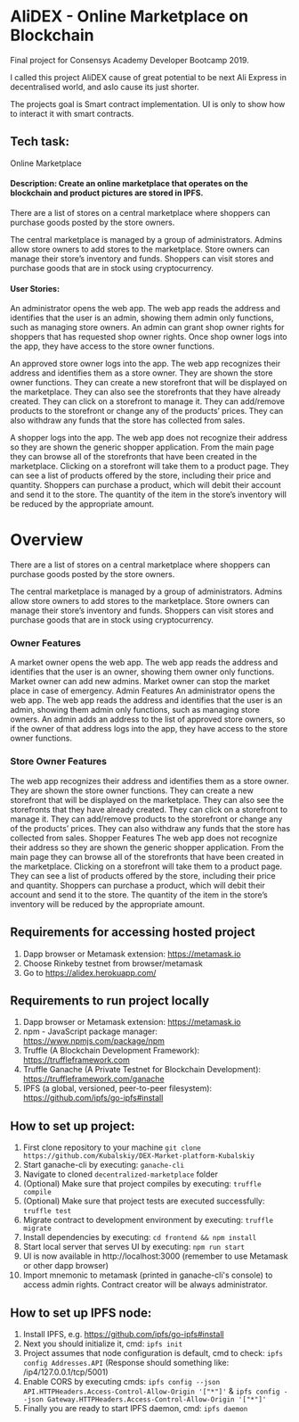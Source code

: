 # AliDEX - Online Marketplace on Blockchain
Final project for Consensys Academy Developer Bootcamp 2019.

I called this project AliDEX cause of great potential to be next Ali Express in decentralised world, and aslo cause its just shorter.

The projects goal is Smart contract implementation. 
UI is only to show how to interact it with smart contracts.

## Tech task:

Online Marketplace

#### Description: Create an online marketplace that operates on the blockchain and product pictures are stored in IPFS.
 
There are a list of stores on a central marketplace where shoppers can purchase goods posted by the store owners.
 
The central marketplace is managed by a group of administrators. Admins allow store owners to add stores to the marketplace. Store owners can manage their store’s inventory and funds. Shoppers can visit stores and purchase goods that are in stock using cryptocurrency.
 
#### User Stories:
An administrator opens the web app. The web app reads the address and identifies that the user is an admin, showing them admin only functions, such as managing store owners. An admin can grant shop owner rights for shoppers that has requested shop owner rights. Once shop owner logs into the app, they have access to the store owner functions.
 
An approved store owner logs into the app. The web app recognizes their address and identifies them as a store owner. They are shown the store owner functions. They can create a new storefront that will be displayed on the marketplace. They can also see the storefronts that they have already created. They can click on a storefront to manage it. They can add/remove products to the storefront or change any of the products’ prices. They can also withdraw any funds that the store has collected from sales.
 
A shopper logs into the app. The web app does not recognize their address so they are shown the generic shopper application. From the main page they can browse all of the storefronts that have been created in the marketplace. Clicking on a storefront will take them to a product page. They can see a list of products offered by the store, including their price and quantity. Shoppers can purchase a product, which will debit their account and send it to the store. The quantity of the item in the store’s inventory will be reduced by the appropriate amount.


# Overview
There are a list of stores on a central marketplace where shoppers can purchase goods posted by the store owners.

The central marketplace is managed by a group of administrators. Admins allow store owners to add stores to the marketplace. Store owners can manage their store’s inventory and funds. Shoppers can visit stores and purchase goods that are in stock using cryptocurrency.

### Owner Features
A market owner opens the web app.
The web app reads the address and identifies that the user is an owner, showing them owner only functions.
Market owner can add new admins.
Market owner can stop the market place in case of emergency.
Admin Features
An administrator opens the web app.
The web app reads the address and identifies that the user is an admin, showing them admin only functions, such as managing store owners.
An admin adds an address to the list of approved store owners, so if the owner of that address logs into the app, they have access to the store owner functions.

### Store Owner Features
The web app recognizes their address and identifies them as a store owner.
They are shown the store owner functions.
They can create a new storefront that will be displayed on the marketplace.
They can also see the storefronts that they have already created.
They can click on a storefront to manage it.
They can add/remove products to the storefront or change any of the products’ prices.
They can also withdraw any funds that the store has collected from sales.
Shopper Features
The web app does not recognize their address so they are shown the generic shopper application.
From the main page they can browse all of the storefronts that have been created in the marketplace.
Clicking on a storefront will take them to a product page.
They can see a list of products offered by the store, including their price and quantity. Shoppers can purchase a product, which will debit their account and send it to the store.
The quantity of the item in the store’s inventory will be reduced by the appropriate amount.



## Requirements for accessing hosted project
1. Dapp browser or Metamask extension: https://metamask.io
1. Choose Rinkeby testnet from browser/metamask
1. Go to https://alidex.herokuapp.com/

## Requirements to run project locally
1. Dapp browser or Metamask extension: https://metamask.io
1. npm - JavaScript package manager: https://www.npmjs.com/package/npm
1. Truffle (A Blockchain Development Framework): https://truffleframework.com
1. Truffle Ganache (A Private Testnet for Blockchain Development): https://truffleframework.com/ganache
1. IPFS (a global, versioned, peer-to-peer filesystem): https://github.com/ipfs/go-ipfs#install

## How to set up project:

1. First clone repository to your machine `git clone https://github.com/Kubalskiy/DEX-Market-platform-Kubalskiy`
1. Start ganache-cli by executing: `ganache-cli`
1. Navigate to cloned `decentralized-marketplace` folder
1. (Optional) Make sure that project compiles by executing: `truffle compile`
1. (Optional) Make sure that project tests are executed successfully: `truffle test`
1. Migrate contract to development environment by executing: `truffle migrate`
1. Install dependencies by executing: `cd frontend && npm install`
1. Start local server that serves UI by executing: `npm run start` 
1. UI is now available in http://localhost:3000 (remember to use Metamask or other dapp browser)
1. Import mnemonic to metamask (printed in ganache-cli's console) to access admin rights. Contract creator will be always administrator.


## How to set up IPFS node:
1. Install IPFS, e.g. https://github.com/ipfs/go-ipfs#install
1. Next you should initialize it, cmd: `ipfs init`
1. Project assumes that node configuration is default, cmd to check: `ipfs config Addresses.API` (Response should something like: /ip4/127.0.0.1/tcp/5001)
1. Enable CORS by executing cmds: `ipfs config --json API.HTTPHeaders.Access-Control-Allow-Origin '["*"]'` & `ipfs config --json Gateway.HTTPHeaders.Access-Control-Allow-Origin '["*"]'`
1. Finally you are ready to start IPFS daemon, cmd: `ipfs daemon`
